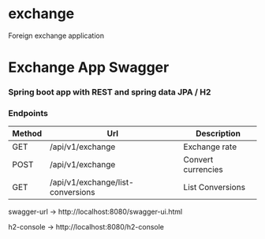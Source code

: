 # exchange
Foreign exchange application

# Exchange App Swagger

### Spring boot app with REST and spring data JPA / H2

### Endpoints

|Method | 	Url		| 	Description |
|-------| ------- | ----------- |
|GET| 	/api/v1/exchange	   | 	Exchange rate |
|POST| /api/v1/exchange|	Convert currencies|
|GET| /api/v1/exchange/list-conversions| 	List Conversions|

swagger-url -> http://localhost:8080/swagger-ui.html

h2-console  -> http://localhost:8080/h2-console
